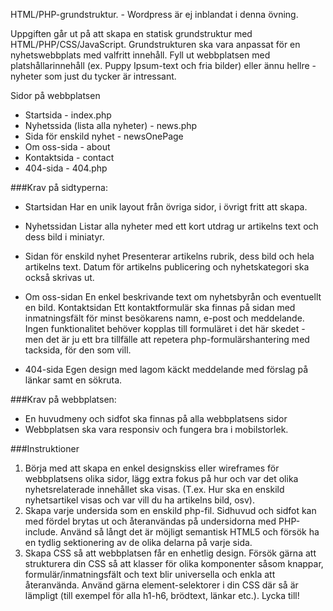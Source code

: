 HTML/PHP-grundstruktur. - Wordpress är ej inblandat i denna övning.

Uppgiften går ut på att skapa en statisk grundstruktur med HTML/PHP/CSS/JavaScript.
Grundstrukturen ska vara anpassat för en
nyhetswebbplats med valfritt innehåll. Fyll ut webbplatsen med platshållarinnehåll (ex. Puppy
Ipsum-text och fria bilder) eller ännu hellre - nyheter som just du tycker är intressant.

Sidor på webbplatsen

- Startsida - index.php
- Nyhetssida (lista alla nyheter) - news.php
- Sida för enskild nyhet - newsOnePage
- Om oss-sida - about
- Kontaktsida - contact
- 404-sida - 404.php

###Krav på sidtyperna:

- Startsidan
  Har en unik layout från övriga sidor, i övrigt fritt att skapa.

- Nyhetssidan
  Listar alla nyheter med ett kort utdrag ur artikelns text och dess bild i miniatyr.

- Sidan för enskild nyhet
  Presenterar artikelns rubrik, dess bild och hela artikelns text. Datum för artikelns publicering och
  nyhetskategori ska också skrivas ut.

- Om oss-sidan
  En enkel beskrivande text om nyhetsbyrån och eventuellt en bild.
  Kontaktsidan
  Ett kontaktformulär ska finnas på sidan med inmatningsfält för minst besökarens namn, e-post och
  meddelande. Ingen funktionalitet behöver kopplas till formuläret i det här skedet - men det är
  ju ett bra tillfälle att repetera php-formulärshantering med tacksida, för den som vill.

- 404-sida
  Egen design med lagom käckt meddelande med förslag på länkar samt en sökruta.

###Krav på webbplatsen:

- En huvudmeny och sidfot ska finnas på alla webbplatsens sidor
- Webbplatsen ska vara responsiv och fungera bra i mobilstorlek.

###Instruktioner

1. Börja med att skapa en enkel designskiss eller wireframes för webbplatsens olika
   sidor, lägg extra fokus på hur och var det olika nyhetsrelaterade innehållet ska visas. (T.ex.
   Hur ska en enskild nyhetsartikel visas och var vill du ha artikelns bild, osv).
2. Skapa varje undersida som en enskild php-fil. Sidhuvud och sidfot kan med fördel brytas ut
   och återanvändas på undersidorna med PHP-include. Använd så långt det är möjligt
   semantisk HTML5 och försök ha en tydlig sektionering av de olika delarna på varje sida.
3. Skapa CSS så att webbplatsen får en enhetlig design. Försök gärna att strukturera din CSS
   så att klasser för olika komponenter såsom knappar, formulär/inmatningsfält och text blir
   universella och enkla att återanvända. Använd gärna element-selektorer i din CSS där så är
   lämpligt (till exempel för alla h1-h6, brödtext, länkar etc.).
   Lycka till!
